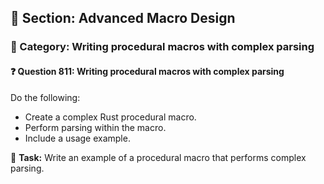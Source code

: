 ## 📘 Section: Advanced Macro Design  
### 🔹 Category: Writing procedural macros with complex parsing  
#### ❓ Question 811: Writing procedural macros with complex parsing

Do the following:

- Create a complex Rust procedural macro.
- Perform parsing within the macro.
- Include a usage example.

🔧 **Task:** Write an example of a procedural macro that performs complex parsing.
